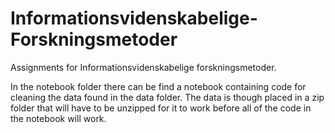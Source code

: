 # Informationsvidenskabelige-Forskningsmetoder
Assignments for Informationsvidenskabelige forskningsmetoder.

In the notebook folder there can be find a notebook containing code for cleaning the data found in the data folder. The data is though placed in a zip folder that will have to be unzipped for it to work before all of the code in the notebook will work.
